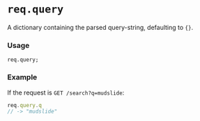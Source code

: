 # `req.query`

A dictionary containing the parsed query-string, defaulting to `{}`.

### Usage
```usage
req.query;
```

### Example

If the request is `GET /search?q=mudslide`:

```js
req.query.q
// -> "mudslide"
```





<docmeta name="displayName" value="req.query">
<docmeta name="pageType" value="property">
